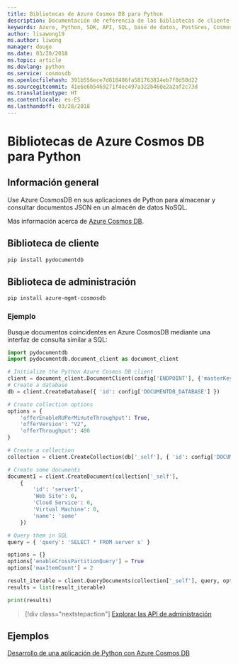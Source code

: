 ```yaml
---
title: Bibliotecas de Azure Cosmos DB para Python
description: Documentación de referencia de las bibliotecas de cliente de Python para Azure Cosmos DB
keywords: Azure, Python, SDK, API, SQL, base de datos, PostGres, Cosmos DB, NoSQL
author: lisawong19
ms.author: liwong
manager: douge
ms.date: 03/20/2018
ms.topic: article
ms.devlang: python
ms.service: cosmosdb
ms.openlocfilehash: 391b556ece7d818406fa501763814eb7f0d50d22
ms.sourcegitcommit: 41e6e6b5469271f4ec497a322b460e2a2af2c73d
ms.translationtype: HT
ms.contentlocale: es-ES
ms.lasthandoff: 03/28/2018
---
```

# <a name="azure-cosmos-db-libraries-for-python"></a>Bibliotecas de Azure Cosmos DB para Python

## <a name="overview"></a>Información general

Use Azure CosmosDB en sus aplicaciones de Python para almacenar y consultar documentos JSON en un almacén de datos NoSQL.

Más información acerca de [Azure Cosmos DB](https://docs.microsoft.com/azure/cosmos-db/introduction).

## <a name="client-library"></a>Biblioteca de cliente
 ```bash
pip install pydocumentdb
 ```

## <a name="management-library"></a>Biblioteca de administración
```bash
pip install azure-mgmt-cosmosdb
```

### <a name="example"></a>Ejemplo

Busque documentos coincidentes en Azure CosmosDB mediante una interfaz de consulta similar a SQL:

```python
import pydocumentdb
import pydocumentdb.document_client as document_client

# Initialize the Python Azure Cosmos DB client
client = document_client.DocumentClient(config['ENDPOINT'], {'masterKey': config['MASTERKEY']})
# Create a database
db = client.CreateDatabase({ 'id': config['DOCUMENTDB_DATABASE'] })

# Create collection options
options = {
    'offerEnableRUPerMinuteThroughput': True,
    'offerVersion': "V2",
    'offerThroughput': 400
}

# Create a collection
collection = client.CreateCollection(db['_self'], { 'id': config['DOCUMENTDB_COLLECTION'] }, options)

# Create some documents
document1 = client.CreateDocument(collection['_self'],
    { 
        'id': 'server1',
        'Web Site': 0,
        'Cloud Service': 0,
        'Virtual Machine': 0,
        'name': 'some' 
    })

# Query them in SQL
query = { 'query': 'SELECT * FROM server s' }    

options = {} 
options['enableCrossPartitionQuery'] = True
options['maxItemCount'] = 2

result_iterable = client.QueryDocuments(collection['_self'], query, options)
results = list(result_iterable)

print(results)
```
> [!div class="nextstepaction"]
> [Explorar las API de administración](/python/api/overview/azure/cosmosdb/management)

## <a name="samples"></a>Ejemplos

[Desarrollo de una aplicación de Python con Azure Cosmos DB](https://azure.microsoft.com/resources/samples/azure-cosmos-db-documentdb-python-getting-started/)


